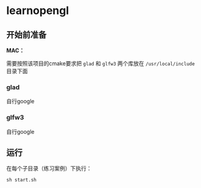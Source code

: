 # learnopengl
## 开始前准备
**MAC：** 

需要按照该项目的cmake要求把 `glad` 和 `glfw3` 两个库放在 `/usr/local/include` 目录下面
### glad
自行google
### glfw3
自行google
## 运行
在每个子目录（练习案例）下执行：
```
sh start.sh
```